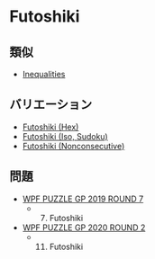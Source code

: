 # Futoshiki

## 類似
- [Inequalities](inequalities.md)

## バリエーション
- [Futoshiki (Hex)](futoshiki-hex.md)
- [Futoshiki (Iso, Sudoku)](futoshiki-iso-sudoku.md)
- [Futoshiki (Nonconsecutive)](futoshiki-nonconsecutive.md)

## 問題
- [WPF PUZZLE GP 2019 ROUND 7](../questions/wpfpgp2019-7.md)
	- 7. Futoshiki
- [WPF PUZZLE GP 2020 ROUND 2](../questions/wpfpgp2020-2.md)
	- 11. Futoshiki
